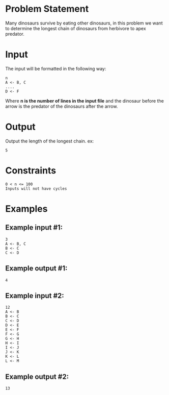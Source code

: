 # Problem Statement

Many dinosaurs survive by eating other dinosaurs, in this problem we want to determine the longest chain of dinosaurs from herbivore to apex predator. 

# Input
The input will be formatted in the following way:
```
n
A <- B, C
....
D <- F
```

Where **n is the number of lines in the input file** and the dinosaur before the arrow is the predator of the dinosaurs after the arrow.

# Output
Output the length of the longest chain. ex:

```
5
```

# Constraints
```
0 < n <= 100
Inputs will not have cycles
```

# Examples

## Example input #1:
```
3
A <- B, C
B <- C
C <- D
```

## Example output #1:
```
4
```

## Example input #2:
```
12
A <- B
B <- C
C <- D
D <- E
E <- F
F <- G
G <- H
H <- I
I <- J
J <- K
K <- L
L <- M
```

## Example output #2:
```
13
```